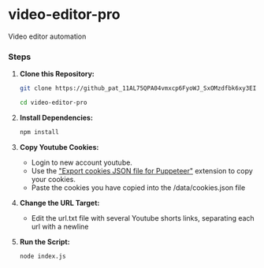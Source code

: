 # video-editor-pro

Video editor automation

### Steps

1. **Clone this Repository:**

   ```bash
   git clone https://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@github.com/wahdalo/video-editor-pro.git
   ```
   ```bash
   cd video-editor-pro
   ```
2. **Install Dependencies:**

   ```bash
   npm install
   ```
   
3. **Copy Youtube Cookies:**

   - Login to new account youtube.
   - Use the ["Export cookies JSON file for Puppeteer"](https://chromewebstore.google.com/detail/copy-cookies/jcbpglbplpblnagieibnemmkiamekcdg?utm_source=ext_app_menu) extension to copy your cookies.
   - Paste the cookies you have copied into the /data/cookies.json file

4. **Change the URL Target:**

   - Edit the url.txt file with several Youtube shorts links, separating each url with a newline

5. **Run the Script:**

   ```bash
   node index.js
   ```
